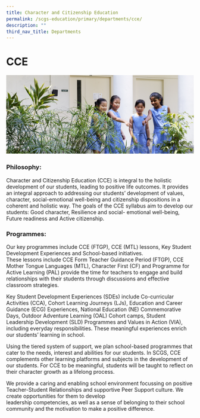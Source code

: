 ```yaml
---
title: Character and Citizenship Education
permalink: /scgs-education/primary/departments/cce/
description: ""
third_nav_title: Departments
---
```

# **CCE**

![](/images/0137.jpg)

### Philosophy:

Character and Citizenship Education (CCE) is integral to the holistic development of our students, leading  to positive life outcomes. It provides an integral approach to addressing our students’ development of  values, character, social-emotional well-being and citizenship dispositions in a coherent and holistic way.  The goals of the CCE syllabus aim to develop our students: Good character, Resilience and social-  emotional well-being, Future readiness and Active citizenship.

### Programmes:

Our key programmes include CCE (FTGP), CCE (MTL) lessons, Key Student Development Experiences and  School-based initiatives.  
These lessons include CCE Form Teacher Guidance Period (FTGP), CCE Mother Tongue Languages (MTL),  Character First (CF) and Programme for Active Learning (PAL) provide the time for teachers to engage  and build relationships with their students through discussions and effective classroom strategies.

Key Student Development Experiences (SDEs) include Co-curricular Activities (CCA), Cohort Learning  Journeys (LJs), Education and Career Guidance (ECG) Experiences, National Education (NE)  Commemorative Days, Outdoor Adventure Learning (OAL) Cohort camps, Student Leadership  Development (SLD) Programmes and Values in Action (VIA), including everyday responsibilities. These  meaningful experiences enrich our students’ learning in school.

Using the tiered system of support, we plan school-based programmes that cater to the needs, interest  and abilities for our students. In SCGS, CCE complements other learning platforms and subjects in the  development of our students. For CCE to be meaningful, students will be taught to reflect on their  character growth as a lifelong process.

We provide a caring and enabling school environment focussing on positive Teacher-Student  Relationships and supportive Peer Support culture. We create opportunities for them to develop  
leadership competencies, as well as a sense of belonging to their school community and the motivation  to make a positive difference.